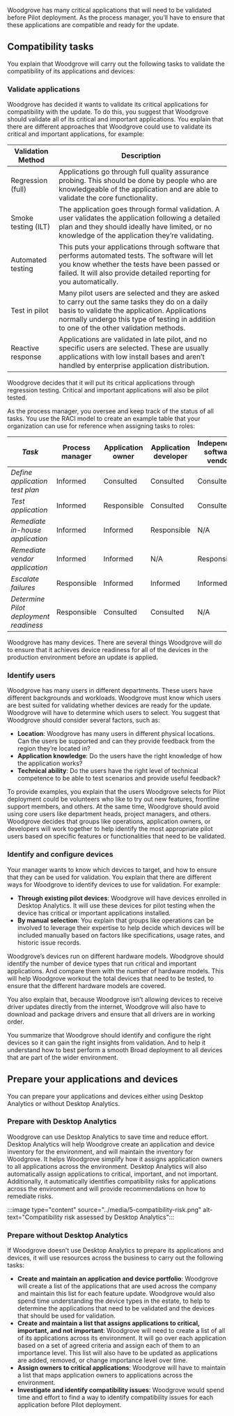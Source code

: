
Woodgrove has many critical applications that will need to be validated before Pilot deployment.  As the process manager, you’ll have to ensure that these applications are compatible and ready for the update. 

## Compatibility tasks

You explain that Woodgrove will carry out the following tasks to validate the compatibility of its applications and devices:

### Validate applications

Woodgrove has decided it wants to validate its critical applications for compatibility with the update. To do this, you suggest that Woodgrove should validate all of its critical and important applications.  You explain that there are different approaches that Woodgrove could use to validate its critical and important applications, for example:

|Validation Method  |Description  |
|---------|---------|
|Regression (full)|Applications go through full quality assurance probing. This should be done by people who are knowledgeable of the application and are able to validate the core functionality.|
|Smoke testing (ILT)|The application goes through formal validation. A user validates the application following a detailed plan and they should ideally have limited, or no knowledge of the application they’re validating.|
|Automated testing |This puts your applications through software that performs automated tests. The software will let you know whether the tests have been passed or failed. It will also provide detailed reporting for you automatically.|
|Test in pilot|Many pilot users are selected and they are asked to carry out the same tasks they do on a daily basis to validate the application. Applications normally undergo this type of testing in addition to one of the other validation methods.|
|Reactive response |Applications are validated in late pilot, and no specific users are selected. These are usually applications with low install bases and aren’t handled by enterprise application distribution.|

Woodgrove decides that it will put its critical applications through regression testing. Critical and important applications will also be pilot tested.

As the process manager, you oversee and keep track of the status of all tasks. You use the RACI model to create an example table that your organization can use for reference when assigning tasks to roles:

|*Task*  |Process manager  |Application owner  |Application developer  |Independent software vendor|End-user computing|Operations|
|---------|---------|---------|---------|---------|---------|---------|
|*Define application test plan*|Informed|Consulted|Consulted|Consulted|Responsible|Consulted|
|*Test application*|Informed|Responsible|Consulted|Consulted|Informed|Informed|
|*Remediate in-house application*|Informed|Informed|Responsible|N/A|Informed|Informed|
|*Remediate vendor application*|Informed|Informed|N/A|Responsible|Informed|Informed|
|*Escalate failures*|Responsible|Informed|Informed|Informed|Informed|Informed|
|*Determine Pilot deployment readiness*|Responsible|Consulted|Consulted|N/A|Consulted|Consulted|

Woodgrove has many devices. There are several things Woodgrove will do to ensure that it achieves device readiness for all of the devices in the production environment before an update is applied.

### Identify users

Woodgrove has many users in different departments. These users have different backgrounds and workloads. Woodgrove must know which users are best suited for validating whether devices are ready for the update.  Woodgrove will have to determine which users to select. You suggest that Woodgrove should consider several factors, such as:
- **Location**: Woodgrove has many users in different physical locations. Can the users be supported and can they provide feedback from the region they’re located in?
- **Application knowledge**: Do the users have the right knowledge of how the application works?
- **Technical ability**: Do the users have the right level of technical competence to be able to test scenarios and provide useful feedback?

To provide examples, you explain that the users Woodgrove selects for Pilot deployment could be volunteers who like to try out new features, frontline support members, and others. At the same time, Woodgrove should avoid using core users like department heads, project managers, and others.  Woodgrove decides that groups like operations, application owners, or developers will work together to help identify the most appropriate pilot users based on specific features or functionalities that need to be validated.

### Identify and configure devices

Your manager wants to know which devices to target, and how to ensure that they can be used for validation. You explain that there are different ways for Woodgrove to identify devices to use for validation. For example:

- **Through existing pilot devices**: Woodgrove will have devices enrolled in Desktop Analytics. It will use these devices for pilot testing when the device has critical or important applications installed.
- **By manual selection**: You explain that groups like operations can be involved to leverage their expertise to help decide which devices will be included manually based on factors like specifications, usage rates, and historic issue records.  

Woodgrove’s devices run on different hardware models. Woodgrove should identify the number of device types that run critical and important applications. And compare them with the number of hardware models. This will help Woodgrove workout the total devices that need to be tested, to ensure that the different hardware models are covered.

You also explain that, because Woodgrove isn’t allowing devices to receive driver updates directly from the internet, Woodgrove will also have to download and package drivers and ensure that all drivers are in working order.

You summarize that Woodgrove should identify and configure the right devices so it can gain the right insights from validation.  And to help it understand how to best perform a smooth Broad deployment to all devices that are part of the wider environment.

## Prepare your applications and devices

You can prepare your applications and devices either using Desktop Analytics or without Desktop Analytics.

### Prepare with Desktop Analytics

Woodgrove can use Desktop Analytics to save time and reduce effort.  Desktop Analytics will help Woodgrove create an application and device inventory for the environment, and will maintain the inventory for Woodgrove. It helps Woodgrove simplify how it assigns application owners to all applications across the environment. Desktop Analytics will also automatically assign applications to critical, important, and not important. Additionally, it automatically identifies compatibility risks for applications across the environment and will provide recommendations on how to remediate risks.

:::image type="content" source="../media/5-compatibility-risk.png" alt-text="Compatibility risk assessed by Desktop Analytics":::

### Prepare without Desktop Analytics

If Woodgrove doesn’t use Desktop Analytics to prepare its applications and devices, it will use resources across the business to carry out the following tasks:

- **Create and maintain an application and device portfolio**: Woodgrove will create a list of the applications that are used across the company and maintain this list for each feature update. Woodgrove would also spend time understanding the device types in the estate, to help to determine the applications that need to be validated and the devices that should be used for validation. 
- **Create and maintain a list that assigns applications to critical, important, and not important**: Woodgrove will need to create a list of all of its applications across its environment. It will go over each application based on a set of agreed criteria and assign each of them to an importance level. This list will also have to be updated as applications are added, removed, or change importance level over time.
- **Assign owners to critical applications**: Woodgrove will have to maintain a list that maps application owners to applications across the environment.
- **Investigate and identify compatibility issues**: Woodgrove would spend time and effort to find a way to identify compatibility issues for each application before Pilot deployment.

